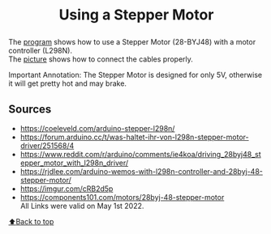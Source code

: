 # <p align="center"><b>Using a Stepper Motor</b></p>
The [program](../../tree/main/stepper-motor "Program") shows how to use a Stepper Motor (28-BYJ48) with a motor controller (L298N).  
The [picture](../../circuit.png "Circuit") shows how to connect the cables properly.


Important Annotation: The Stepper Motor is designed for only 5V, otherwise it will get pretty hot and may brake. 

## Sources
* https://coeleveld.com/arduino-stepper-l298n/
* https://forum.arduino.cc/t/was-haltet-ihr-von-l298n-stepper-motor-driver/251568/4
* https://www.reddit.com/r/arduino/comments/ie4koa/driving_28byj48_stepper_motor_with_l298n_driver/
* https://rjdlee.com/arduino-wemos-with-l298n-controller-and-28byj-48-stepper-motor/
* https://imgur.com/cRB2d5p
* https://components101.com/motors/28byj-48-stepper-motor  
All Links were valid on May 1st 2022.

[:arrow_up:Back to top](#Using-a-stepper-motor)
